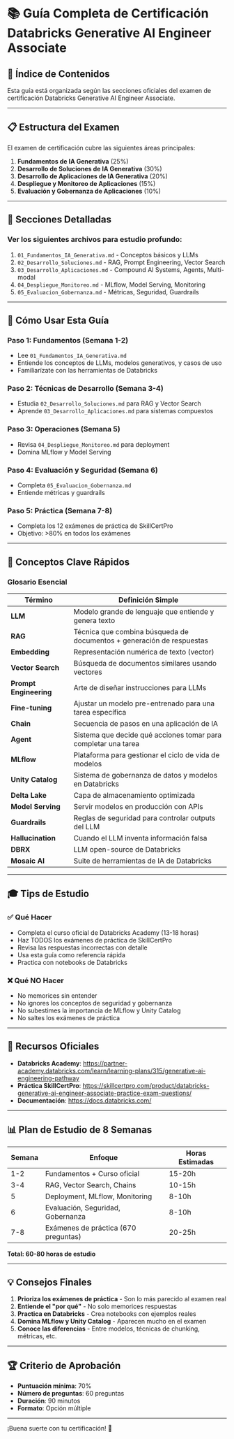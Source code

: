 # 📚 Guía Completa de Certificación Databricks Generative AI Engineer Associate

## 🎯 Índice de Contenidos

Esta guía está organizada según las secciones oficiales del examen de certificación Databricks Generative AI Engineer Associate.

---

## 📋 Estructura del Examen

El examen de certificación cubre las siguientes áreas principales:

1. **Fundamentos de IA Generativa** (25%)
2. **Desarrollo de Soluciones de IA Generativa** (30%)
3. **Desarrollo de Aplicaciones de IA Generativa** (20%)
4. **Despliegue y Monitoreo de Aplicaciones** (15%)
5. **Evaluación y Gobernanza de Aplicaciones** (10%)

---

## 📖 Secciones Detalladas

### Ver los siguientes archivos para estudio profundo:

1. `01_Fundamentos_IA_Generativa.md` - Conceptos básicos y LLMs
2. `02_Desarrollo_Soluciones.md` - RAG, Prompt Engineering, Vector Search
3. `03_Desarrollo_Aplicaciones.md` - Compound AI Systems, Agents, Multi-modal
4. `04_Despliegue_Monitoreo.md` - MLflow, Model Serving, Monitoring
5. `05_Evaluacion_Gobernanza.md` - Métricas, Seguridad, Guardrails

---

## 📝 Cómo Usar Esta Guía

### Paso 1: Fundamentos (Semana 1-2)
- Lee `01_Fundamentos_IA_Generativa.md`
- Entiende los conceptos de LLMs, modelos generativos, y casos de uso
- Familiarízate con las herramientas de Databricks

### Paso 2: Técnicas de Desarrollo (Semana 3-4)
- Estudia `02_Desarrollo_Soluciones.md` para RAG y Vector Search
- Aprende `03_Desarrollo_Aplicaciones.md` para sistemas compuestos

### Paso 3: Operaciones (Semana 5)
- Revisa `04_Despliegue_Monitoreo.md` para deployment
- Domina MLflow y Model Serving

### Paso 4: Evaluación y Seguridad (Semana 6)
- Completa `05_Evaluacion_Gobernanza.md`
- Entiende métricas y guardrails

### Paso 5: Práctica (Semana 7-8)
- Completa los 12 exámenes de práctica de SkillCertPro
- Objetivo: >80% en todos los exámenes

---

## 🔑 Conceptos Clave Rápidos

### Glosario Esencial

| Término | Definición Simple |
|---------|-------------------|
| **LLM** | Modelo grande de lenguaje que entiende y genera texto |
| **RAG** | Técnica que combina búsqueda de documentos + generación de respuestas |
| **Embedding** | Representación numérica de texto (vector) |
| **Vector Search** | Búsqueda de documentos similares usando vectores |
| **Prompt Engineering** | Arte de diseñar instrucciones para LLMs |
| **Fine-tuning** | Ajustar un modelo pre-entrenado para una tarea específica |
| **Chain** | Secuencia de pasos en una aplicación de IA |
| **Agent** | Sistema que decide qué acciones tomar para completar una tarea |
| **MLflow** | Plataforma para gestionar el ciclo de vida de modelos |
| **Unity Catalog** | Sistema de gobernanza de datos y modelos en Databricks |
| **Delta Lake** | Capa de almacenamiento optimizada |
| **Model Serving** | Servir modelos en producción con APIs |
| **Guardrails** | Reglas de seguridad para controlar outputs del LLM |
| **Hallucination** | Cuando el LLM inventa información falsa |
| **DBRX** | LLM open-source de Databricks |
| **Mosaic AI** | Suite de herramientas de IA de Databricks |

---

## 🎓 Tips de Estudio

### ✅ Qué Hacer
- Completa el curso oficial de Databricks Academy (13-18 horas)
- Haz TODOS los exámenes de práctica de SkillCertPro
- Revisa las respuestas incorrectas con detalle
- Usa esta guía como referencia rápida
- Practica con notebooks de Databricks

### ❌ Qué NO Hacer
- No memorices sin entender
- No ignores los conceptos de seguridad y gobernanza
- No subestimes la importancia de MLflow y Unity Catalog
- No saltes los exámenes de práctica

---

## 🚀 Recursos Oficiales

- **Databricks Academy**: https://partner-academy.databricks.com/learn/learning-plans/315/generative-ai-engineering-pathway
- **Práctica SkillCertPro**: https://skillcertpro.com/product/databricks-generative-ai-engineer-associate-practice-exam-questions/
- **Documentación**: https://docs.databricks.com/

---

## 📊 Plan de Estudio de 8 Semanas

| Semana | Enfoque | Horas Estimadas |
|--------|---------|-----------------|
| 1-2 | Fundamentos + Curso oficial | 15-20h |
| 3-4 | RAG, Vector Search, Chains | 10-15h |
| 5 | Deployment, MLflow, Monitoring | 8-10h |
| 6 | Evaluación, Seguridad, Gobernanza | 8-10h |
| 7-8 | Exámenes de práctica (670 preguntas) | 20-25h |

**Total: 60-80 horas de estudio**

---

## 💡 Consejos Finales

1. **Prioriza los exámenes de práctica** - Son lo más parecido al examen real
2. **Entiende el "por qué"** - No solo memorices respuestas
3. **Practica en Databricks** - Crea notebooks con ejemplos reales
4. **Domina MLflow y Unity Catalog** - Aparecen mucho en el examen
5. **Conoce las diferencias** - Entre modelos, técnicas de chunking, métricas, etc.

---

## 🏆 Criterio de Aprobación

- **Puntuación mínima**: 70%
- **Número de preguntas**: 60 preguntas
- **Duración**: 90 minutos
- **Formato**: Opción múltiple

---

¡Buena suerte con tu certificación! 🎉

